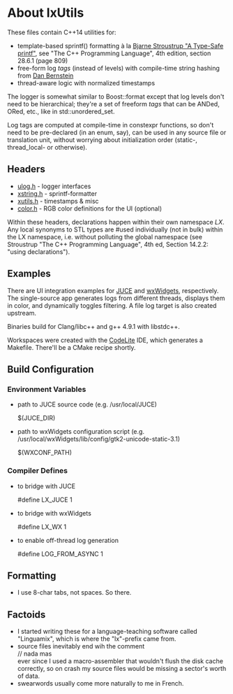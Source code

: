 # About lxUtils

These files contain C++14 utilities for:

* template-based sprintf() formatting à la [Bjarne Stroustrup "A Type-Safe printf"][1], see "The C++ Programming Language", 4th edition, section 28.6.1 (page 809)
* free-form log _tags_ (instead of levels) with compile-time string hashing from [Dan Bernstein][2]
* thread-aware logic with normalized timestamps

The logger is somewhat similar to Boost::format except that log levels don't need to be hierarchical; they're a set of freeform _tags_ that can be ANDed, ORed, etc., like in std::unordered_set.  

Log tags are computed at compile-time in constexpr functions, so don't need to be pre-declared (in an enum, say), can be used in any source file or translation unit, without worrying about initialization order (static-, thread_local- or otherwise).

[1]: http://www.stroustrup.com/C++11FAQ.html#variadic-templates
[2]: http://www.cse.yorku.ca/~oz/hash.html

## Headers

* [ulog.h](inc/lx/ulog.h) - logger interfaces
* [xstring.h](inc/lx/xstring.h) - sprintf-formatter
* [xutils.h](inc/lx/xutils.h) - timestamps & misc
* [color.h](inc/lx/color.h) - RGB color definitions for the UI (optional)

Within these headers, declarations happen within their own namespace _LX_. Any local synonyms to STL types are \#used individually (not in bulk) within the LX namespace, i.e. without polluting the global namespace (see Stroustrup "The C++ Programming Language", 4th ed, Section 14.2.2: "using declarations"). 


## Examples

There are UI integration examples for [JUCE](http://www.juce.com) and [wxWidgets](http://www.wxwidgets.org), respectively. The single-source app generates logs from different threads, displays them in color, and dynamically toggles filtering. A file log target is also created upstream.  

Binaries build for Clang/libc++ and g++ 4.9.1 with libstdc++.  

Workspaces were created with the [CodeLite](http://www.codelite.org) IDE, which generates a Makefile. There'll be a CMake recipe shortly.


## Build Configuration

### Environment Variables

* path to JUCE source code (e.g. /usr/local/JUCE)  

    $(JUCE_DIR)

* path to wxWidgets configuration script (e.g. /usr/local/wxWidgets/lib/config/gtk2-unicode-static-3.1)  

    $(WXCONF_PATH)


### Compiler Defines

* to bridge with JUCE  

    \#define LX_JUCE 1

* to bridge with wxWidgets  

    \#define LX_WX 1

* to enable off-thread log generation  

    \#define LOG_FROM_ASYNC 1


## Formatting

* I use 8-char tabs, not spaces. So there.


## Factoids

* I started writing these for a language-teaching software called "Linguamix", which is where the "lx"-prefix came from.
* source files inevitably end wih the comment  
    // nada mas  
  ever since I used a macro-assembler that wouldn't flush the disk cache correctly, so on crash my source files would be missing a sector's worth of data.
* swearwords usually come more naturally to me in French.
